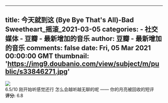 
---
title: 今天就到这 (Bye Bye That's All)-Bad Sweetheart_摇滚_2021-03-05
categories: 
    - 社交媒体
    - 豆瓣 - 最新增加的音乐
author: 豆瓣 - 最新增加的音乐
comments: false
date: Fri, 05 Mar 2021 00:00:00 GMT
thumbnail: 'https://img9.doubanio.com/view/subject/m/public/s33846271.jpg'
---

<div>   
<img src="https://img9.doubanio.com/view/subject/m/public/s33846271.jpg" referrerpolicy="no-referrer"><br>
                    6.5/10  刚开始听感觉还行 怎么会越听越无聊的呢 —— 你的月亮被回收的短评<br>
                    <strong>评分:</strong> 6.8
                  
</div>
            